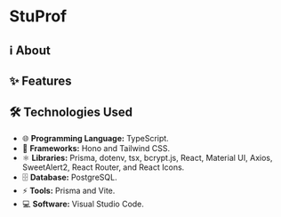 # StuProf

## ℹ️ About

## ✨ Features

## 🛠️ Technologies Used

- 🌐 **Programming Language:** TypeScript.
- 🧩 **Frameworks:** Hono and Tailwind CSS.
- ⚛️ **Libraries:** Prisma, dotenv, tsx, bcrypt.js, React, Material UI, Axios, SweetAlert2, React Router, and React Icons.
- 🗄️ **Database:** PostgreSQL.
- ⚡ **Tools:** Prisma and Vite.
- 💻 **Software:** Visual Studio Code.
